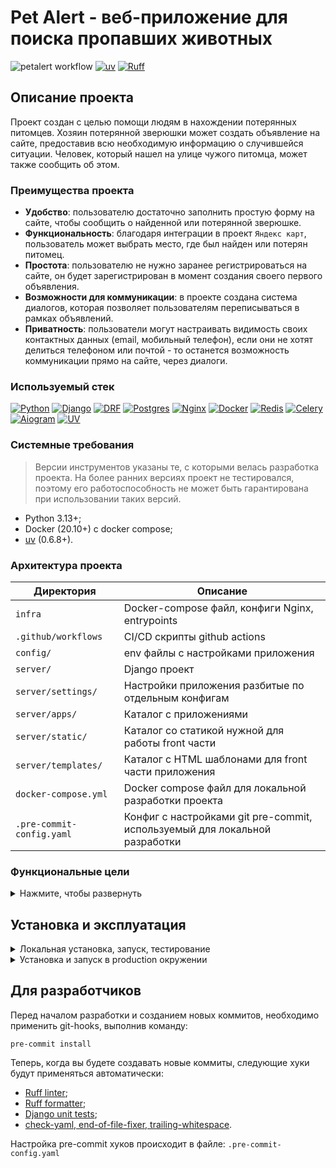 # Pet Alert - веб-приложение для поиска пропавших животных

![petalert workflow](https://github.com/melax08/pet_alert/actions/workflows/petalert-workflow.yml/badge.svg)
[![uv](https://img.shields.io/endpoint?url=https://raw.githubusercontent.com/astral-sh/uv/main/assets/badge/v0.json)](https://github.com/astral-sh/uv)
[![Ruff](https://img.shields.io/endpoint?url=https://raw.githubusercontent.com/astral-sh/ruff/main/assets/badge/v2.json)](https://github.com/astral-sh/ruff)

[//]: # (Посмотреть по баджу с coverage)

## Описание проекта

Проект создан с целью помощи людям в нахождении потерянных питомцев.
Хозяин потерянной зверюшки может создать объявление на сайте, предоставив всю необходимую информацию о случившейся ситуации.
Человек, который нашел на улице чужого питомца, может также сообщить об этом.

### Преимущества проекта

- **Удобство**: пользователю достаточно заполнить простую форму на сайте, чтобы сообщить о найденной или потерянной зверюшке.
- **Функциональность**: благодаря интеграции в проект `Яндекс карт`, пользователь может выбрать место, где был найден или потерян питомец.
- **Простота**: пользователю не нужно заранее регистрироваться на сайте, он будет зарегистрирован в момент создания своего первого объявления.
- **Возможности для коммуникации**: в проекте создана система диалогов, которая позволяет пользователям переписываться в рамках объявлений.
- **Приватность**: пользователи могут настраивать видимость своих контактных данных (email, мобильный телефон), если они не хотят делиться телефоном или почтой - то останется возможность коммуникации прямо на сайте, через диалоги.


### Используемый стек

[![Python][Python-badge]][Python-url]
[![Django][Django-badge]][Django-url]
[![DRF][DRF-badge]][DRF-url]
[![Postgres][Postgres-badge]][Postgres-url]
[![Nginx][Nginx-badge]][Nginx-url]
[![Docker][Docker-badge]][Docker-url]
[![Redis][Redis-badge]][Redis-url]
[![Celery][Celery-badge]][Celery-url]
[![Aiogram][Aiogram-badge]][Aiogram-url]
[![UV][UV-badge]][UV-url]

### Системные требования

> Версии инструментов указаны те, с которыми велась разработка проекта. На более ранних версиях проект не тестировался, поэтому его работоспособность не может быть гарантирована при использовании таких версий.

- Python 3.13+;
- Docker (20.10+) c docker compose;
- [uv](https://github.com/astral-sh/uv/blob/main/README.md#installation) (0.6.8+).

### Архитектура проекта

| Директория           | Описание                                                                   |
|----------------------|----------------------------------------------------------------------------|
| `infra`              | Docker-compose файл, конфиги Nginx, entrypoints                            |
| `.github/workflows`  | CI/CD скрипты github actions                                               |
 | `config/`            | env файлы с настройками приложения                                         |
| `server/`            | Django проект                                                              |
| `server/settings/`   | Настройки приложения разбитые по отдельным конфигам                        |
| `server/apps/`       | Каталог с приложениями                                                     |
| `server/static/`     | Каталог со статикой нужной для работы front части                          |
| `server/templates/`  | Каталог с HTML шаблонами для front части приложения                        |
| `docker-compose.yml` | Docker compose файл для локальной разработки проекта                       |
| `.pre-commit-config.yaml` | Конфиг с настройками git pre-commit, используемый для локальной разработки |


### Функциональные цели

<details>
  <summary>Нажмите, чтобы развернуть</summary>
  <br>

- [x] MVP проекта
- [x] Возможность создавать объявления
- [x] Просмотр объявлений списком и по карте
- [x] Фильтрация объявлений по видам питомцев
- [x] Система регистрации с подтверждением через почту
- [x] Система скрытой регистрации при создании объявления для гостя
- [x] Смена пароля, сброс пароля, авторизация, выход с аккаунта
- [x] Система управления своими объявлениями для пользователя
- [x] Настройка Docker, Docker-compose
- [x] Настройка CI/CD через github actions
- [x] Интеграция Yandex карт
- [x] Интегрировать на сайт ReCaptcha
- [x] Настройки пользователя через профиль (имя, приватность)
- [x] Система диалогов
- [ ] Оптимизация проекта
  - [x] Оптимизация SQL-запросов
  - [x] Индексы БД
  - [x] Оптимизация Nginx
  - [x] Внедрить Celery с Redis
  - [x] Отправка почтовых писем в фоне
  - [ ] Оптимизация PostgreSQL
  - [ ] Оптимизация взаимодействия с Yandex картами
  - [ ] Внедрение кэширования, Redis
- [x] Внедрение Poetry
- [x] Замена Poetry на UV
- [x] Внедрение различных средств форматирования
  - [x] Ruff
  - [x] Pre-commit
- [x] Система оповещения администраторов о новом объявлении через телеграм
- [ ] Скачивание объявления для распечатывания с QR-кодом
- [ ] API со всем функционалом из обычного сайта
  - [x] Создание объявлений
  - [x] Открытие/закрытие объявлений
- [ ] 100% покрытие тестами
  - [ ] Приложение с шаблонами
  - [ ] API

</details>

## Установка и эксплуатация

<details>
  <summary>Локальная установка, запуск, тестирование</summary>
  <br>

### Установка проекта локально

Для установки и запуска проекта локально необходим установленный `docker` с `docker compose` (для работы сервисов Redis, Celery, базы данных PostgreSQL, локального почтового SMTP-сервера), а также пакетный менеджер `uv` (для установки зависимостей приложения).

1. Клонируем репозиторий с проектом и переходим в его директорию:
```shell
git clone https://github.com/melax08/pet_alert.git && cd pet_alert
```
2. Устанавливаем зависимости:

```shell
uv sync
```

3. Копируем файл `.env.example` с новыми названием `.env` и заполняем его необходимыми данными:
```shell
cp config/.env.example config/.env && nano config/.env
```
4. Запускаем docker compose для создания и запуска необходимых микросервисов:

```shell
docker compose up -d
```
5. Применяем миграции:
```shell
uv run python3 manage.py migrate
```

Опционально. Создаем суперпользователя:
```shell
uv run python3 manage.py createsuperuser
```

### Запуск проекта локально

Запускаем проект:
```shell
uv run python3 manage.py runserver
```

Локальный проект будет запущен и доступен по http://127.0.0.1:8000

### Запуск тестов

Чтобы запустить `unittest` тестирование работы функционала Django-приложений, выполним команду:

```shell
uv run python3 manage.py test -v 2
```

</details>

<details><summary>Установка и запуск в production окружении</summary>

<br>

Для автоматической установки проекта в контейнерах, на вашем сервере или локальном компьютере должны быть установлен `Docker` и `Docker Compose`.

Установка проекта через Docker подразумевает под собой разворачивание полноценного проекта на боевой сервер, с существующим у сайта доменом и выпуском для него SSL-сертификата.

Перед началом установки, подготовьте сервер:

1. Установите на него `Docker` и `Docker Compose` по [инструкции](https://docs.docker.com/engine/install/).
2. Подготовьте домен, направьте его на ваш сервер.

Когда предварительные меры будут приняты, можно будет приступить к установке проекта на сервер.

<details><summary>Предварительная настройка</summary>

<br>

1. Клонируем репозиторий с проектом и переходим в его директорию:

```shell
git clone https://github.com/melax08/pet_alert.git && cd pet_alert
```

2. Копируем файл `.env.example` с новыми названием `.env` и заполняем его необходимыми данными:

```shell
cp config/.env.example config/.env && nano config/.env
```

3. Переходим в каталог с инфраструктурой.

```shell
cd infra
```

</details>

<details><summary>Первая установка через Docker</summary>

<br>

При первом запуске проекта используем шаблон для `Nginx` без `ssl` секции (так как SSL-сертификат еще не выпущен и с полноценным конфигом Nginx не запустится).

Для этого используем команду:

```shell
docker compose --env-file first_run.env --env-file ../.env -f docker-compose-prod.yml up -d
```

Как только проект будет запущен и SSL-сертификат будет выпущен с помощью `certbot`, выключаем контейнер nginx:

```shell
docker compose stop
docker compose rm -sf nginx
```

И запускаем его повторно, выполняя пересборку контейнера:

```shell
docker compose --env-file ../.env -f docker-compose-prod.yml up -d --build nginx
```

Nginx будет запущен заново, но уже с нормальным конфигом Nginx, включающим в себя ssl секцию и использующим SSL-сертификат, выпущенный ранее.

</details>

<details><summary>Настройка CRON-задания на перевыпуск SSL-сертификата</summary>

<br>

❗️ **Данная инструкция подходит только для unix-подобных операционных систем.**

Certbot выпускает `Let's encrypt` SSL сертификаты, которые действуют 3 месяца. Каждые 3 месяца их необходимо перевыпускать.

Для этого, добавим на хост-машине (сервере, где вы разворачиваете проект) CRON-задание на автоматический перевыпуск SSL-сертификата:

```shell
crontab -e
```

Вставим в конец открывшегося редактора:

```shell
5 1 1 * *  docker compose --env-file /home/petalert/pet_alert/.env --file /home/petalert/pet_alert/infra/docker-compose-prod.yml up certbot && docker compose --file /home/petalert/pet_alert/infra/docker-compose-prod.yml exec nginx nginx -s reload
```

Вместо `/home/petalert` нужно в трех местах указать путь до каталога, где хранится клонированный проект.

Данная задача будет выполняться каждое первое число месяца в 1:05 и перевыпускать SSL-сертификат для сайта.

</details>

<details><summary>Создание суперпользователя</summary>

<br>

Если вы хотите создать `суперпользователя Django` в запущенном проекте, используйте команду:

```shell
docker compose exec web python manage.py createsuperuser
```

Команду необходимо использовать в каталоге `infra`.

</details>

</details>


## Для разработчиков

Перед началом разработки и созданием новых коммитов, необходимо применить git-hooks, выполнив команду:

```shell
pre-commit install
```

Теперь, когда вы будете создавать новые коммиты, следующие хуки будут применяться автоматически:

- [Ruff linter](https://docs.astral.sh/ruff/linter/);
- [Ruff formatter](https://docs.astral.sh/ruff/formatter/);
- [Django unit tests](https://docs.djangoproject.com/en/dev/internals/contributing/writing-code/unit-tests/);
- [check-yaml, end-of-file-fixer, trailing-whitespace](https://github.com/pre-commit/pre-commit-hooks).

Настройка pre-commit хуков происходит в файле: `.pre-commit-config.yaml`


<!-- MARKDOWN LINKS & BADGES -->

[Python-url]: https://www.python.org/
[Python-badge]: https://img.shields.io/badge/Python-376f9f?style=for-the-badge&logo=python&logoColor=white
[Django-url]: https://github.com/django/django
[Django-badge]: https://img.shields.io/badge/Django-0c4b33?style=for-the-badge&logo=django&logoColor=white
[DRF-url]: https://github.com/encode/django-rest-framework
[DRF-badge]: https://img.shields.io/badge/DRF-a30000?style=for-the-badge
[Postgres-url]: https://www.postgresql.org/
[Postgres-badge]: https://img.shields.io/badge/postgres-306189?style=for-the-badge&logo=postgresql&logoColor=white
[Nginx-url]: https://nginx.org
[Nginx-badge]: https://img.shields.io/badge/nginx-009900?style=for-the-badge&logo=nginx&logoColor=white
[Docker-url]: https://www.docker.com
[Docker-badge]: https://img.shields.io/badge/docker-%230db7ed.svg?style=for-the-badge&logo=docker&logoColor=white
[Redis-badge]: https://img.shields.io/badge/redis-%23DD0031.svg?style=for-the-badge&logo=redis&logoColor=white
[Redis-url]: https://redis.io/
[Celery-badge]: https://img.shields.io/badge/Celery-37814A.svg?style=for-the-badge&logo=Celery&logoColor=white
[Celery-url]: https://docs.celeryq.dev/en/stable/
[UV-badge]: https://img.shields.io/endpoint?url=https://raw.githubusercontent.com/astral-sh/uv/main/assets/badge/v0.json
[UV-url]: https://docs.astral.sh/uv/
[Aiogram-url]: https://aiogram.dev/
[Aiogram-badge]: https://img.shields.io/badge/Aiogram-blue?style=for-the-badge
